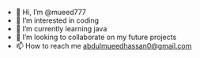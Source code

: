 - 👋 Hi, I’m @mueed777
- 👀 I’m interested in coding
- 🌱 I’m currently learning java
- 💞️ I’m looking to collaborate on my future projects
- 📫 How to reach me abdulmueedhassan0@gmail.com

<!---
mueed777/mueed777 is a ✨ special ✨ repository because its `README.md` (this file) appears on your GitHub profile.
You can click the Preview link to take a look at your changes.
--->
